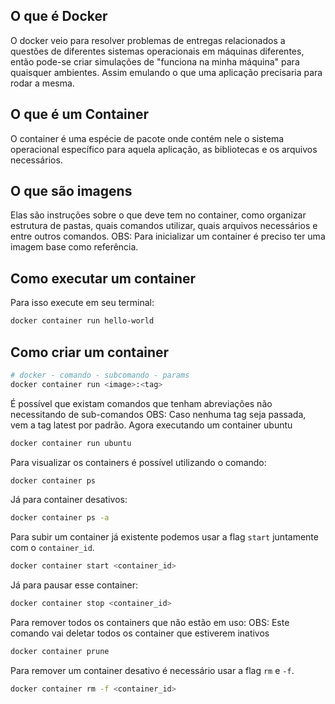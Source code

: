 ## O que é Docker

O docker veio para resolver problemas de entregas relacionados a questões de diferentes sistemas operacionais em máquinas diferentes, então pode-se criar simulações de "funciona na minha máquina" para quaisquer ambientes. Assim emulando o que uma aplicação precisaria para rodar a mesma. 

## O que é um Container

O container é uma espécie de pacote onde contém nele o sistema operacional específico para aquela aplicação, as bibliotecas e os arquivos necessários.

## O que são imagens 

Elas são instruções sobre o que deve tem no container, como organizar estrutura de pastas, quais comandos utilizar, quais arquivos necessários e entre outros comandos. OBS: Para inicializar um container é preciso ter uma imagem base como referência.


## Como executar um container

Para isso execute em seu terminal:

```bash
docker container run hello-world
```

## Como criar um container

```bash
# docker - comando - subcomando - params
docker container run <image>:<tag>
```

É possível que existam comandos que tenham abreviações não necessitando de sub-comandos
OBS: Caso nenhuma tag seja passada, vem a tag latest por padrão.
Agora executando um container ubuntu

```bash
docker container run ubuntu
```

Para visualizar os containers é possível utilizando o comando:

```bash
docker container ps
```
Já para container desativos: 

```bash
docker container ps -a
```
Para subir um container já existente podemos usar a flag `start` juntamente com o   `container_id`. 

```bash
docker container start <container_id>
```
Já para pausar esse container:

```bash
docker container stop <container_id>
```

Para remover todos os containers que não estão em uso: 
OBS: Este comando vai deletar todos os container que estiverem inativos

```bash
docker container prune
```

Para remover um container desativo é necessário usar a flag `rm` e `-f`. 

```bash
docker container rm -f <container_id>
```